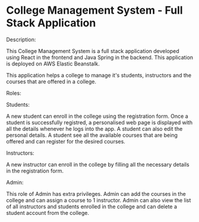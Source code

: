# College Management System - Full Stack Application

Description:

This College Management System is a full stack application developed using React in the frontend and Java Spring in the backend. This application is deployed on AWS Elastic Beanstalk.

This application helps a college to manage it's students, instructors and the courses that are offered in a college. 

Roles:

Students:

A new student can enroll in the college using the registration form. Once a student is successfully registred, a personalised web page is displayed with all the details whenever he logs into the app. A student can also edit the personal details. A student see all the available courses that are being offered and can register for the desired courses.

Instructors:

A new instructor can enroll in the college by filling all the necessary details in the registration form.

Admin:

This role of Admin has extra privileges. Admin can add the courses in the college and can assign a course to 1 instructor. Admin can also view the list of all instructors and students enrolled in the college and can delete a student account from the college.


